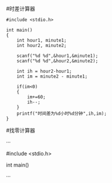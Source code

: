 #时差计算器
```
#include <stdio.h>

int main()
{
    int hour1, minute1;
    int hour2, minute2;
    
    scanf("%d %d",&hour1,&minute1);
    scanf("%d %d",&hour2,&minute2);
    
    int ih = hour2-hour1;
    int im = minute2 - minute1;
    
    if(im<0)
    {
        im+=60;
        ih--;
    }
    printf("时间差为%d小时%d分钟",ih,im);
}
```

#找零计算器

···

#include <stdio.h>

int main()

···
